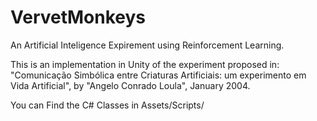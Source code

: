 # VervetMonkeys
An Artificial Inteligence Expirement using Reinforcement Learning.

This is an implementation in Unity of the experiment proposed in:
"Comunicação Simbólica entre Criaturas Artificiais: um experimento em Vida Artificial", by "Angelo Conrado Loula", January 2004.

You can Find the C# Classes in Assets/Scripts/
